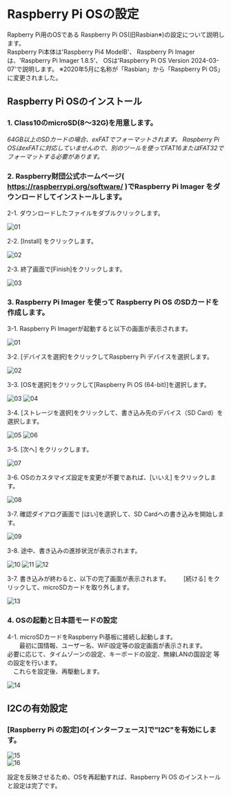 # Raspberry Pi OSの設定

Rapberry Pi用のOSである Raspberry Pi OS(旧Rasbian※)の設定について説明します。  
Raspberry Pi本体は'Raspberry Pi4 ModelB'、
Raspberry Pi Imagerは、'Raspberry Pi Imager 1.8.5'、
OSは'Raspberry Pi OS Version 2024-03-07'で説明します。
※2020年5月に名称が「Rasbian」から「Raspberry Pi OS」に変更されました。

## Raspberry Pi OSのインストール  
<a name="osInstallation"></a>

###	1. Class10のmicroSD(8～32G)を用意します。

*64GB以上のSDカードの場合、exFATでフォーマットされます。
Raspberry Pi OSはexFATに対応していませんので、別のツールを使ってFAT16またはFAT32でフォーマットする必要があります。*

### 2. Raspberry財団公式ホームページ( https://raspberrypi.org/software/ )でRaspberry Pi Imager をダウンロードしてインストールします。

2-1. ダウンロードしたファイルをダブルクリックします。

![01](./img/imager-00.png)  

2-2. [Install] をクリックします。

![02](./img/imager-01.png)  

2-3. 終了画面で[Finish]をクリックします。

![03](./img/imager-02.png)  

### 3. Raspberry Pi Imager を使って Raspberry Pi OS のSDカードを作成します。

3-1. Raspberry Pi Imagerが起動すると以下の画面が表示されます。

  ![01](./img/osInstall-01.png)  

3-2. [デバイスを選択]をクリックしてRaspberry Pi デバイスを選択します。

  ![02](./img/osInstall-02.png) 

3-3. [OSを選択]をクリックして[Raspberry Pi OS (64-bit)]を選択します。

  ![03](./img/osInstall-03.png) 
  ![04](./img/osInstall-04.png) 

3-4. [ストレージを選択]をクリックして、書き込み先のデバイス（SD Card）を選択します。
 
  ![05](./img/osInstall-05.png) 
  ![06](./img/osInstall-06.png) 

3-5. [次へ] をクリックします。

  ![07](./img/osInstall-07.png) 

3-6. OSのカスタマイズ設定を変更が不要であれば、[いいえ] をクリックします。

  ![08](./img/osInstall-08.png) 

3-7. 確認ダイアログ画面で [はい]を選択して、SD Cardへの書き込みを開始します。

  ![09](./img/osInstall-09.png) 

3-8. 途中、書き込みの進捗状況が表示されます。

  ![10](./img/osInstall-10.png) 
  ![11](./img/osInstall-11.png) 
  ![12](./img/osInstall-12.png) 

3-7. 書き込みが終わると、以下の完了画面が表示されます。
　　[続ける] をクリックして、microSDカードを取り外します。

  ![13](./img/osInstall-13.png) 

### 4. OSの起動と日本語モードの設定

4-1. microSDカードをRaspberry Pi基板に接続し起動します。  
　　最初に国情報、ユーザー名、WiFi設定等の設定画面が表示されます。<br>
  必要に応じて、タイムゾーンの設定、キーボードの設定、無線LANの国設定 等の設定を行います。<br>
　これらを設定後、再駆動します。

  ![14](./img/osInstall-14.png) 


## I2Cの有効設定  

### [Raspberry Pi の設定]の[インターフェース]で"I2C"を有効にします。

   ![15](./img/piConfig-01.png)  
   ![16](./img/i2cSetting-01.png)  

設定を反映させるため、OSを再起動すれば、Raspberry Pi OS のインストールと設定は完了です。
